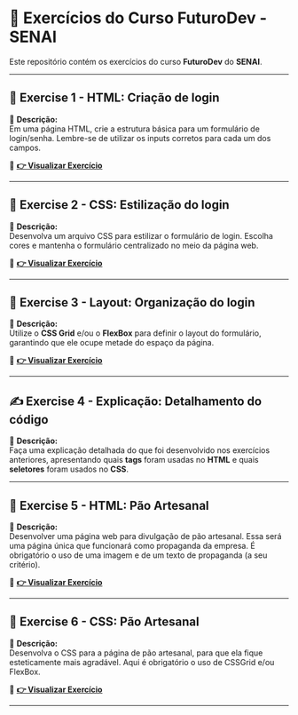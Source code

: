 # 🚀 Exercícios do Curso **FuturoDev** - SENAI

Este repositório contém os exercícios do curso **FuturoDev** do **SENAI**.

---

## 📝 **Exercise 1 - HTML: Criação de login**
📌 **Descrição:**  
Em uma página HTML, crie a estrutura básica para um formulário de login/senha. Lembre-se de utilizar os inputs corretos para cada um dos campos.

🔗 **[👉 Visualizar Exercício](https://mocodifyx.github.io/FuturoDev_Senai/Exercise_1/)**  

---

## 🎨 **Exercise 2 - CSS: Estilização do login**
📌 **Descrição:**  
Desenvolva um arquivo CSS para estilizar o formulário de login. Escolha cores e mantenha o formulário centralizado no meio da página web.

🔗 **[👉 Visualizar Exercício](https://mocodifyx.github.io/FuturoDev_Senai/Exercise_2/)**  

---

## 📐 **Exercise 3 - Layout: Organização do login**
📌 **Descrição:**  
Utilize o **CSS Grid** e/ou o **FlexBox** para definir o layout do formulário, garantindo que ele ocupe metade do espaço da página.

🔗 **[👉 Visualizar Exercício](https://mocodifyx.github.io/FuturoDev_Senai/Exercise_3/)**  

---

## ✍️ **Exercise 4 - Explicação: Detalhamento do código**
📌 **Descrição:**  
Faça uma explicação detalhada do que foi desenvolvido nos exercícios anteriores, apresentando quais **tags** foram usadas no **HTML** e quais **seletores** foram usados no **CSS**.

---

## 📝 **Exercise 5 - HTML: Pão Artesanal**
📌 **Descrição:**  
Desenvolver uma página web para divulgação de pão artesanal. Essa será uma página única que funcionará como propaganda da empresa.
É obrigatório o uso de uma imagem e de um texto de propaganda (a seu critério).

🔗 **[👉 Visualizar Exercício](https://mocodifyx.github.io/FuturoDev_Senai/Exercise_5/)**

---

## 🎨 **Exercise 6 - CSS: Pão Artesanal**
📌 **Descrição:**  
Desenvolva o CSS para a página de pão artesanal, para que ela fique esteticamente mais agradável.
Aqui é obrigatório o uso de CSSGrid e/ou FlexBox.

🔗 **[👉 Visualizar Exercício](https://mocodifyx.github.io/FuturoDev_Senai/Exercise_6/)** 

---
